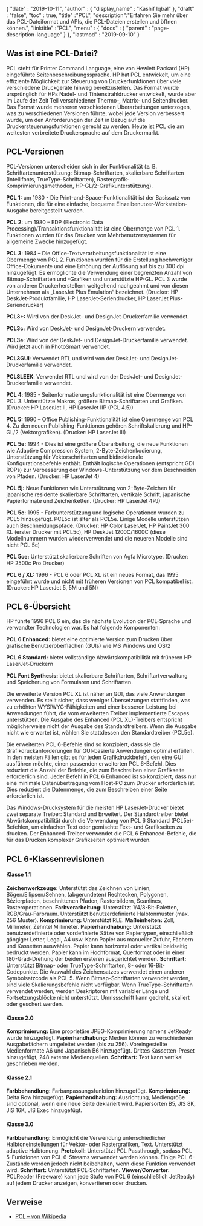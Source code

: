 {
  "date" : "2019-10-11",
  "author" : {
    "display_name" : "Kashif Iqbal"
},
  "draft" : "false",
  "toc" : true,
  "title" :"PCL",
  "description":"Erfahren Sie mehr über das PCL-Dateiformat und APIs, die PCL-Dateien erstellen und öffnen können.",
  "linktitle" :"PCL",
  "menu" : {
    "docs" : {
      "parent" : "page-description-language"
}
},
  "lastmod" : "2019-09-10"
}

## Was ist eine PCL-Datei? ##

PCL steht für Printer Command Language, eine von Hewlett Packard (HP) eingeführte Seitenbeschreibungssprache. HP hat PCL entwickelt, um eine effiziente Möglichkeit zur Steuerung von Druckerfunktionen über viele verschiedene Druckgeräte hinweg bereitzustellen. Das Format wurde ursprünglich für HPs Nadel- und Tintenstrahldrucker entwickelt, wurde aber im Laufe der Zeit Teil verschiedener Thermo-, Matrix- und Seitendrucker. Das Format wurde mehreren verschiedenen Überarbeitungen unterzogen, was zu verschiedenen Versionen führte, wobei jede Version verbessert wurde, um den Anforderungen der Zeit in Bezug auf die Druckersteuerungsfunktionen gerecht zu werden. Heute ist PCL die am weitesten verbreitete Druckersprache auf dem Druckermarkt.

## PCL-Versionen ##

PCL-Versionen unterscheiden sich in der Funktionalität (z. B. Schriftartenunterstützung: Bitmap-Schriftarten, skalierbare Schriftarten (Intellifonts, TrueType-Schriftarten), Rastergrafik-Komprimierungsmethoden, HP-GL/2-Grafikunterstützung).

**PCL 1:** um 1980 - Die Print-and-Space-Funktionalität ist der Basissatz von Funktionen, die für eine einfache, bequeme Einzelbenutzer-Workstation-Ausgabe bereitgestellt werden.

**PCL 2:** um 1980 – EDP (Electronic Data Processing)/Transaktionsfunktionalität ist eine Obermenge von PCL 1. Funktionen wurden für das Drucken von Mehrbenutzersystemen für allgemeine Zwecke hinzugefügt.

**PCL 3**: 1984 – Die Office-Textverarbeitungsfunktionalität ist eine Obermenge von PCL 2. Funktionen wurden für die Erstellung hochwertiger Office-Dokumente und eine Erhöhung der Auflösung auf bis zu 300 dpi hinzugefügt. Es ermöglichte die Verwendung einer begrenzten Anzahl von Bitmap-Schriftarten und -Grafiken und unterstützte HP-GL. PCL 3 wurde von anderen Druckerherstellern weitgehend nachgeahmt und von diesen Unternehmen als „LaserJet Plus Emulation“ bezeichnet.
(Drucker: HP DeskJet-Produktfamilie, HP LaserJet-Seriendrucker, HP LaserJet Plus-Seriendrucker)

**PCL3+:** Wird von der DeskJet- und DesignJet-Druckerfamilie verwendet.

**PCL3c:** Wird von DeskJet- und DesignJet-Druckern verwendet.

**PCL3e**: Wird von der DeskJet- und DesignJet-Druckerfamilie verwendet. Wird jetzt auch in PhotoSmart verwendet.

**PCL3GUI**: Verwendet RTL und wird von der DeskJet- und DesignJet-Druckerfamilie verwendet.

**PCLSLEEK**: Verwendet RTL und wird von der DeskJet- und DesignJet-Druckerfamilie verwendet.

**PCL 4**: 1985 - Seitenformatierungsfunktionalität ist eine Obermenge von PCL 3. Unterstützte Makros, größere Bitmap-Schriftarten und Grafiken. (Drucker: HP LaserJet II, HP LaserJet IIP (PCL 4.5))

**PCL 5:** 1990 – Office Publishing-Funktionalität ist eine Obermenge von PCL 4. Zu den neuen Publishing-Funktionen gehören Schriftskalierung und HP-GL/2 (Vektorgrafiken). (Drucker: HP LaserJet III)

**PCL 5e:** 1994 - Dies ist eine größere Überarbeitung, die neue Funktionen wie Adaptive Compression System, 2-Byte-Zeichenkodierung, Unterstützung für Vektorschriftarten und bidirektionale Konfigurationsbefehle enthält. Enthält logische Operationen (entspricht GDI ROPs) zur Verbesserung der Windows-Unterstützung vor dem Beschneiden von Pfaden. (Drucker: HP LaserJet 4)

**PCL 5j:** Neue Funktionen wie Unterstützung von 2-Byte-Zeichen für japanische residente skalierbare Schriftarten, vertikale Schrift, japanische Papierformate und Zeichenketten. (Drucker: HP LaserJet 4PJ)

**PCL 5c:** 1995 - Farbunterstützung und logische Operationen wurden zu PCL5 hinzugefügt. PCL5c ist älter als PCL5e. Einige Modelle unterstützen auch Beschneidungspfade. (Drucker: HP Color LaserJet, HP PaintJet 300 XL (erster Drucker mit PCL5c), HP DeskJet 1200C/1600C (diese Modellnummern wurden wiederverwendet und die neueren Modelle sind nicht PCL 5c)

**PCL 5ce:** Unterstützt skalierbare Schriften von Agfa Microtype. (Drucker: HP 2500c Pro Drucker)

**PCL 6 / XL:** 1996 - PCL 6 oder PCL XL ist ein neues Format, das 1995 eingeführt wurde und nicht mit früheren Versionen von PCL kompatibel ist. (Drucker: HP LaserJet 5, 5M und 5N)

## PCL 6-Übersicht ##

HP führte 1996 PCL 6 ein, das die nächste Evolution der PCL-Sprache und verwandter Technologien war. Es hat folgende Komponenten:

**PCL 6 Enhanced:** bietet eine optimierte Version zum Drucken über grafische Benutzeroberflächen (GUIs) wie MS Windows und OS/2

**PCL 6 Standard:** bietet vollständige Abwärtskompatibilität mit früheren HP LaserJet-Druckern

**PCL Font Synthesis:** bietet skalierbare Schriftarten, Schriftartverwaltung und Speicherung von Formularen und Schriftarten.

Die erweiterte Version PCL XL ist näher an GDI, das viele Anwendungen verwenden. Es stellt sicher, dass weniger Übersetzungen stattfinden, was zu erhöhten WYSIWYG-Fähigkeiten und einer besseren Leistung bei Anwendungen führt, die vom erweiterten Treiber implementierte Escapes unterstützen. Die Ausgabe des Enhanced (PCL XL)-Treibers entspricht möglicherweise nicht der Ausgabe des Standardtreibers. Wenn die Ausgabe nicht wie erwartet ist, wählen Sie stattdessen den Standardtreiber (PCL5e).

Die erweiterten PCL 6-Befehle sind so konzipiert, dass sie die Grafikdruckanforderungen für GUI-basierte Anwendungen optimal erfüllen. In den meisten Fällen gibt es für jeden Grafikdruckbefehl, den eine GUI ausführen möchte, einen passenden erweiterten PCL 6-Befehl. Dies reduziert die Anzahl der Befehle, die zum Beschreiben einer Grafikseite erforderlich sind. Jeder Befehl in PCL 6 Enhanced ist so konzipiert, dass nur eine minimale Datenübertragung vom Host-PC zum Drucker erforderlich ist. Dies reduziert die Datenmenge, die zum Beschreiben einer Seite erforderlich ist.

Das Windows-Drucksystem für die meisten HP LaserJet-Drucker bietet zwei separate Treiber: Standard und Erweitert. Der Standardtreiber bietet Abwärtskompatibilität durch die Verwendung von PCL 6 Standard (PCL5e)-Befehlen, um einfachen Text oder gemischte Text- und Grafikseiten zu drucken. Der Enhanced-Treiber verwendet die PCL 6 Enhanced-Befehle, die für das Drucken komplexer Grafikseiten optimiert wurden.

## PCL 6-Klassenrevisionen ##

#### Klasse 1.1 ####

**Zeichenwerkzeuge:** Unterstützt das Zeichnen von Linien, Bögen/Ellipsen/Sehnen, (abgerundeten) Rechtecken, Polygonen, Bézierpfaden, beschnittenen Pfaden, Rasterbildern, Scanlines, Rasteroperationen.
**Farbverarbeitung:** Unterstützt 1/4/8-Bit-Paletten, RGB/Grau-Farbraum. Unterstützt benutzerdefinierte Halbtonmuster (max. 256 Muster).
**Komprimierung:** Unterstützt RLE.
**Maßeinheiten:** Zoll, Millimeter, Zehntel Millimeter.
**Papierhandhabung:** Unterstützt benutzerdefinierte oder vordefinierte Sätze von Papiertypen, einschließlich gängiger Letter, Legal, A4 usw. Kann Papier aus manueller Zufuhr, Fächern und Kassetten auswählen. Papier kann horizontal oder vertikal beidseitig bedruckt werden. Papier kann im Hochformat, Querformat oder in einer 180-Grad-Drehung der beiden ersteren ausgerichtet werden.
**Schriftart:** Unterstützt Bitmap- oder TrueType-Schriftarten, 8- oder 16-Bit-Codepunkte. Die Auswahl des Zeichensatzes verwendet einen anderen Symbolsatzcode als PCL 5. Wenn Bitmap-Schriftarten verwendet werden, sind viele Skalierungsbefehle nicht verfügbar. Wenn TrueType-Schriftarten verwendet werden, werden Deskriptoren mit variabler Länge und Fortsetzungsblöcke nicht unterstützt. Umrissschrift kann gedreht, skaliert oder geschert werden.

#### Klasse 2.0 ####

**Komprimierung:** Eine proprietäre JPEG-Komprimierung namens JetReady wurde hinzugefügt.
**Papierhandhabung:** Medien können zu verschiedenen Ausgabefächern umgeleitet werden (bis zu 256). Voreingestellte Medienformate A6 und Japanisch B6 hinzugefügt. Drittes Kassetten-Preset hinzugefügt, 248 externe Medienquellen.
**Schriftart:** Text kann vertikal geschrieben werden.

#### Klasse 2.1 ####

**Farbbehandlung:** Farbanpassungsfunktion hinzugefügt.
**Komprimierung:** Delta Row hinzugefügt.
**Papierhandhabung:** Ausrichtung, Mediengröße sind optional, wenn eine neue Seite deklariert wird. Papiersorten B5, JIS 8K, JIS 16K, JIS Exec hinzugefügt.

#### Klasse 3.0 ####

**Farbbehandlung:** Ermöglicht die Verwendung unterschiedlicher Halbtoneinstellungen für Vektor- oder Rastergrafiken, Text. Unterstützt adaptive Halbtonung.
**Protokoll:** Unterstützt PCL Passthrough, sodass PCL 5-Funktionen von PCL 6-Streams verwendet werden können. Einige PCL 6-Zustände werden jedoch nicht beibehalten, wenn diese Funktion verwendet wird.
**Schriftart:** Unterstützt PCL-Schriftarten.
**Viewer/Converter:** PCLReader (Freeware) kann jede Stufe von PCL 6 (einschließlich JetReady) auf jedem Drucker anzeigen, konvertieren oder drucken.

## Verweise ##

* [PCL – von Wikipedia](https://en.wikipedia.org/wiki/Printer_Command_Language)

